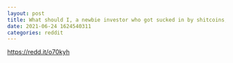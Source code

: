 ```yaml
--- 
layout: post 
title: What should I, a newbie investor who got sucked in by shitcoins, do to educate themselves on crypto before making any other moves? 
date: 2021-06-24 1624540311 
categories: reddit 
--- 
```

https://redd.it/o70kyh